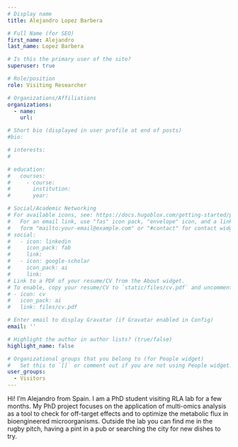 ```yaml
---
# Display name
title: Alejandro Lopez Barbera

# Full Name (for SEO)
first_name: Alejandro
last_name: Lopez Barbera

# Is this the primary user of the site?
superuser: true

# Role/position
role: Visiting Researcher

# Organizations/Affiliations
organizations:
  - name: 
    url: 

# Short bio (displayed in user profile at end of posts)
#bio: 

# interests:
#   

# education:
#   courses:
#     - course: 
#       institution: 
#       year: 

# Social/Academic Networking
# For available icons, see: https://docs.hugoblox.com/getting-started/page-builder/#icons
#   For an email link, use "fas" icon pack, "envelope" icon, and a link in the
#   form "mailto:your-email@example.com" or "#contact" for contact widget.
# social:
#   - icon: linkedin
#     icon_pack: fab
#     link: 
#   - icon: google-scholar
#     icon_pack: ai
#     link: 
# Link to a PDF of your resume/CV from the About widget.
# To enable, copy your resume/CV to `static/files/cv.pdf` and uncomment the lines below.
# - icon: cv
#   icon_pack: ai
#   link: files/cv.pdf

# Enter email to display Gravatar (if Gravatar enabled in Config)
email: ''

# Highlight the author in author lists? (true/false)
highlight_name: false

# Organizational groups that you belong to (for People widget)
#   Set this to `[]` or comment out if you are not using People widget.
user_groups:
  - Visitors
---
```


Hi! I’m Alejandro from Spain. I am a PhD student visiting RLA lab for a few months. My PhD project focuses on the application of multi-omics analysis as a tool to check for off-target effects and to optimize the metabolic flux in bioengineered microorganisms. Outside the lab you can find me in the rugby pitch, having a pint in a pub or searching the city for new dishes to try.